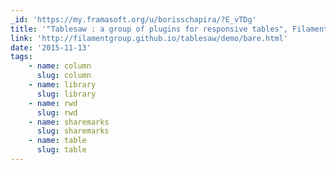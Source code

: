 ```yaml
---
_id: 'https://my.framasoft.org/u/borisschapira/?E_vTDg'
title: '"Tablesaw : a group of plugins for responsive tables", Filament Group'
link: 'http://filamentgroup.github.io/tablesaw/demo/bare.html'
date: '2015-11-13'
tags:
    - name: column
      slug: column
    - name: library
      slug: library
    - name: rwd
      slug: rwd
    - name: sharemarks
      slug: sharemarks
    - name: table
      slug: table
---
```


<div class="markdown"><p></p></div>
